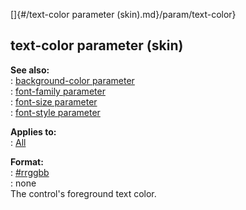 []{#/text-color parameter (skin).md}/param/text-color}    
## text-color parameter (skin)    
**See also:**    
:   [background-color parameter](/%7Bskin%7D/param/background-color)    
:   [font-family parameter](/%7Bskin%7D/param/font-family)    
:   [font-size parameter](/%7Bskin%7D/param/font-size)    
:   [font-style parameter](/%7Bskin%7D/param/font-style)    
<!-- -->    
**Applies to:**    
:   [All](/%7Bskin%7D/control)    
<!-- -->    
**Format:**    
:   [#rrggbb](/%7B%7Bappendix%7D%7D/html-colors)    
:   none    
The control\'s foreground text color.  